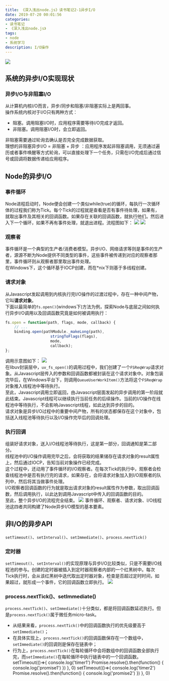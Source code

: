 ```yaml
---
title: 《深入浅出node.js》读书笔记2-1异步I/O
date: 2019-07-20 00:01:56
categories:
- 读书笔记
- 《深入浅出node.js》
tags:
- node
- 系统学习
description: I/O操作
---
```

![](http://img.aisss.top/Fsjqd1KdO_IozBEa08X8LTTorf6w)

## 系统的异步I/O实现现状
### 异步I/O与非阻塞I/O
从计算机内核I/O而言，异步/同步和阻塞/非阻塞实际上是两回事。   
操作系统内核对于I/O只有两种方式：
- 阻塞。调用阻塞I/O时，应用程序需要等待I/O完成才返回。
- 非阻塞。调用阻塞I/O时，会立即返回。   


非阻塞需要通过轮询去确认是否完全完成数据获取。  
理想的非阻塞异步I/O = 非阻塞 + 异步 ：应用程序发起非阻塞调用，无须通过遍历或者事件唤醒等方式轮询，可以直接处理下一个任务，只需在I/O完成后通过信号或回调将数据传递给应用程序。

## Node的异步I/O
### 事件循环
Node进程启动时，Node便会创建一个类似while(true)的循环，每执行一次循环体的过程我们称为Tick。每个Tick的过程就是查看是否有事件待处理，如果有，就取出事件及其相关的回调函数。如果存在关联的回调函数，就执行他们。然后进入下一个循环，如果不再有事件处理，就退出进程。流程图如下：
![](http://img.aisss.top/Fg_ATIRzMltfGXwvWSP6JhxEJ7Sh)
![](http://img.aisss.top/Fu5K7fS6xdAWUZiiZhTW2_ZfRpgR)

### 观察者
事件循环是一个典型的生产者/消费者模型。异步I/O、网络请求等则是事件的生产者，源源不断为Node提供不同类型的事件，这些事件被传递到对应的观察者那里，事件循环则从观察者那里取出事件处理。    
在Windows下，这个循环基于IOCP创建，而在*nix下则基于多线程创建。 

### 请求对象
从Javascript发起调用到内核执行完I/O操作的过渡过程中，存在一种中间产物，它叫**请求对象**。   
下面以最简单的`fs.open()`(windows下)方法为例，探索Node与底层之间如何执行异步I/O调用以及回调函数究竟是如何被调用执行：
```JavaScript
fs.open = function(path, flags, mode, callback) { 
    // ...
    binding.open(pathModule._makeLong(path),
                    stringToFlags(flags),
                    mode,
                    callback); 
};
```
调用示意图如下：
![](http://img.aisss.top/FmhDKFFTAEujsfiNSAfim1wjIAPt)  
在libuv封装层中，`uv_fs_open()`的调用过程中，我们创建了一个`FSReqWrap`请求对象。从Javascript层传入的参数和回调函数都被封装在这个请求对象中。对象包装完毕后，在Windows平台下，则调用`QueueUserWorkItem()`方法将这个`FSReqWrap`对象推入线程池中等待执行。     
至此，Javascript调用立即返回，由Javascript层面发起的异步调用的第一阶段就此结束。Javascript线程可以继续执行当前任务的后续操作。当前的I/O操作在线程池中等待执行，不会影响Javascript线程，如此达到异步的目的。     
请求对象是异步I/O过程中的重要中间产物，所有的状态都保存在这个对象中，包括送入线程池等待执行以及I/O操作完毕后的回调处理。    

### 执行回调
组装好请求对象，送入I/O线程池等待执行，这是第一部分，回调通知是第二部分。   
线程池中的I/O操作调用完毕之后，会将获取的结果储存在请求对象的result属性上，然后通过IOCP，告知当前对象操作已经完成。     
这个过程中，还动用了事件循环的I/O观察者。在每次Tick的执行中，观察者会检查线程池中是否有执行完的请求，如果存在，会将请求对象加入到I/O观察者的队列中，然后将其当做事件处理。      
I/O观察者回调函数的行为就是取出请求对象的result属性作为参数，取出回调函数，然后调用执行，以此达到调用Javascript中传入的回调函数的目的。     
至此，整个异步I/O的流程完全结束。
![](http://img.aisss.top/FngCvUm8tT3EOxpcn30pgHOtIhxv)
事件循环、观察者、请求对象、I/O线程池这四者共同构建了Node异步I/O模型的基本要素。    

## 非I/O的异步API
`setTimeout()`、`setInterval()`、`setImmediate()`、`process.nextTick()` 

### 定时器
`setTimeout()`、`setInterval()`的实现原理与异步I/O比较类似，只是不需要I/O线程池的参与。创建的定时器被插入到定时器观察者内部的一个红黑树中。每次Tick执行时，会从该红黑树中迭代取出定时器对象，检查是否超过定时时间，如果超过，就形成一个事件，它的回调函数立即执行。
![](http://img.aisss.top/Fsy8jcIVCSJ87cLqDB9LVfmfXVpd)

### process.nextTick()、setImmediate()
`process.nextTick()`、`setImmediate()`十分类似，都是将回调函数延迟执行。但是`process.nextTick()`属于微任务micro-task。  
- 从结果来看，`process.nextTick()`中的回调函数执行的优先级要高于`setImmediate()`；    
- 在具体实现上，`process.nextTick()`的回调函数保存在一个数组中，`setImmediate()`的回调则是保存在链表中；  
- 行为上，`process.nextTick()`在每轮循环中会将数组中的回调函数全部执行完，而`setImmediate()`在每轮循环中执行链表中的一个回调函数。
setTimeout(()=>{
    console.log('timer1')
    Promise.resolve().then(function() {
        console.log('promise1')
    })
}, 0)
setTimeout(()=>{
    console.log('timer2')
    Promise.resolve().then(function() {
        console.log('promise2')
    })
}, 0)
